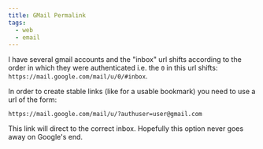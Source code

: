 ```yaml
---
title: GMail Permalink
tags:
  - web
  - email
---
```


I have several gmail accounts and the "inbox" url shifts according to the order in which they were authenticated i.e. the `0` in this url shifts:
`https://mail.google.com/mail/u/0/#inbox`.

In order to create stable links (like for a usable bookmark) you need to use a url of the form:

```
https://mail.google.com/mail/u/?authuser=user@gmail.com
```

This link will direct to the correct inbox. Hopefully this option never goes away on Google's end.
